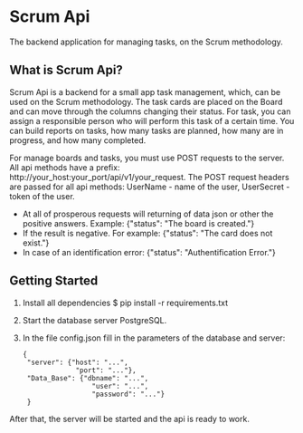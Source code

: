 # Scrum Api

The backend application for managing tasks, on the Scrum methodology.

## What is Scrum Api?
Scrum Api is a backend for a small app
task management, which, can be used on the Scrum methodology.
The task cards are placed on the Board and can move through the columns changing their status.
For task, you can assign a responsible person who will perform this task of a certain time.
You can build reports on tasks, how many tasks are planned, how many are in progress, and how many completed.

For manage boards and tasks, you must use POST requests to the server.
All api methods have a prefix: http://your_host:your_port/api/v1/your_request.
The POST request headers are passed for all api methods: UserName - name of the user, UserSecret - token of the user.

* At all of prosperous requests will returning of data json or other the positive answers. Example: {"status": "The board is created."}
* If the result is negative. For example:  {"status": "The card does not exist."}
* In case of an identification error: {"status": "Authentification Error."}
  
  



## Getting Started
1. Install all dependencies $ pip install -r requirements.txt
2. Start the database server PostgreSQL.
3. In the file config.json fill in the parameters of the database and server:
    
       {
        "server": {"host": "...", 
                    "port": "..."}, 
        "Data_Base": {"dbname": "...", 
                        "user": "...",
                        "password": "..."}
        }

After that, the server will be started and the api is ready to work.



